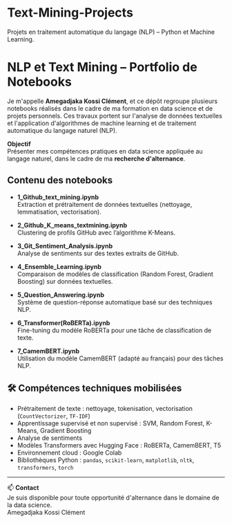 # Text-Mining-Projects
Projets en traitement automatique du langage (NLP) – Python et Machine Learning.
# NLP et Text Mining – Portfolio de Notebooks


Je m'appelle **Amegadjaka Kossi Clément**, et ce dépôt regroupe plusieurs notebooks réalisés dans le cadre de ma formation en data science et de projets personnels. Ces travaux portent sur l'analyse de données textuelles et l'application d'algorithmes de machine learning et de traitement automatique du langage naturel (NLP).

**Objectif**  
Présenter mes compétences pratiques en data science appliquée au langage naturel, dans le cadre de ma **recherche d'alternance**.

## Contenu des notebooks

- **1_Github_text_mining.ipynb**  
  Extraction et prétraitement de données textuelles (nettoyage, lemmatisation, vectorisation).

- **2_Github_K_means_textmining.ipynb**  
  Clustering de profils GitHub avec l’algorithme K-Means.

- **3_Git_Sentiment_Analysis.ipynb**  
  Analyse de sentiments sur des textes extraits de GitHub.

- **4_Ensemble_Learning.ipynb**  
  Comparaison de modèles de classification (Random Forest, Gradient Boosting) sur données textuelles.

- **5_Question_Answering.ipynb**  
  Système de question-réponse automatique basé sur des techniques NLP.

- **6_Transformer(RoBERTa).ipynb**  
  Fine-tuning du modèle RoBERTa pour une tâche de classification de texte.

- **7_CamemBERT.ipynb**  
  Utilisation du modèle CamemBERT (adapté au français) pour des tâches NLP.

## 🛠️ Compétences techniques mobilisées

- Prétraitement de texte : nettoyage, tokenisation, vectorisation (`CountVectorizer`, `TF-IDF`)
- Apprentissage supervisé et non supervisé : SVM, Random Forest, K-Means, Gradient Boosting
- Analyse de sentiments
- Modèles Transformers avec Hugging Face : RoBERTa, CamemBERT, T5
- Environnement cloud : Google Colab
- Bibliothèques Python : `pandas`, `scikit-learn`, `matplotlib`, `nltk`, `transformers`, `torch`

---

📫 **Contact**  
Je suis disponible pour toute opportunité d'alternance dans le domaine de la data science.  
Amegadjaka Kossi Clément  

